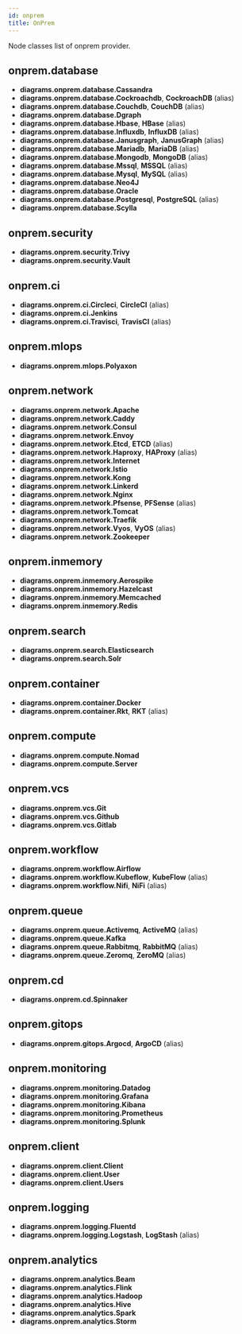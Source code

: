```yaml
---
id: onprem
title: OnPrem
---
```


Node classes list of onprem provider.

## onprem.database

- **diagrams.onprem.database.Cassandra**
- **diagrams.onprem.database.Cockroachdb**, **CockroachDB** (alias)
- **diagrams.onprem.database.Couchdb**, **CouchDB** (alias)
- **diagrams.onprem.database.Dgraph**
- **diagrams.onprem.database.Hbase**, **HBase** (alias)
- **diagrams.onprem.database.Influxdb**, **InfluxDB** (alias)
- **diagrams.onprem.database.Janusgraph**, **JanusGraph** (alias)
- **diagrams.onprem.database.Mariadb**, **MariaDB** (alias)
- **diagrams.onprem.database.Mongodb**, **MongoDB** (alias)
- **diagrams.onprem.database.Mssql**, **MSSQL** (alias)
- **diagrams.onprem.database.Mysql**, **MySQL** (alias)
- **diagrams.onprem.database.Neo4J**
- **diagrams.onprem.database.Oracle**
- **diagrams.onprem.database.Postgresql**, **PostgreSQL** (alias)
- **diagrams.onprem.database.Scylla**

## onprem.security

- **diagrams.onprem.security.Trivy**
- **diagrams.onprem.security.Vault**

## onprem.ci

- **diagrams.onprem.ci.Circleci**, **CircleCI** (alias)
- **diagrams.onprem.ci.Jenkins**
- **diagrams.onprem.ci.Travisci**, **TravisCI** (alias)

## onprem.mlops

- **diagrams.onprem.mlops.Polyaxon**

## onprem.network

- **diagrams.onprem.network.Apache**
- **diagrams.onprem.network.Caddy**
- **diagrams.onprem.network.Consul**
- **diagrams.onprem.network.Envoy**
- **diagrams.onprem.network.Etcd**, **ETCD** (alias)
- **diagrams.onprem.network.Haproxy**, **HAProxy** (alias)
- **diagrams.onprem.network.Internet**
- **diagrams.onprem.network.Istio**
- **diagrams.onprem.network.Kong**
- **diagrams.onprem.network.Linkerd**
- **diagrams.onprem.network.Nginx**
- **diagrams.onprem.network.Pfsense**, **PFSense** (alias)
- **diagrams.onprem.network.Tomcat**
- **diagrams.onprem.network.Traefik**
- **diagrams.onprem.network.Vyos**, **VyOS** (alias)
- **diagrams.onprem.network.Zookeeper**

## onprem.inmemory

- **diagrams.onprem.inmemory.Aerospike**
- **diagrams.onprem.inmemory.Hazelcast**
- **diagrams.onprem.inmemory.Memcached**
- **diagrams.onprem.inmemory.Redis**

## onprem.search

- **diagrams.onprem.search.Elasticsearch**
- **diagrams.onprem.search.Solr**

## onprem.container

- **diagrams.onprem.container.Docker**
- **diagrams.onprem.container.Rkt**, **RKT** (alias)

## onprem.compute

- **diagrams.onprem.compute.Nomad**
- **diagrams.onprem.compute.Server**

## onprem.vcs

- **diagrams.onprem.vcs.Git**
- **diagrams.onprem.vcs.Github**
- **diagrams.onprem.vcs.Gitlab**

## onprem.workflow

- **diagrams.onprem.workflow.Airflow**
- **diagrams.onprem.workflow.Kubeflow**, **KubeFlow** (alias)
- **diagrams.onprem.workflow.Nifi**, **NiFi** (alias)

## onprem.queue

- **diagrams.onprem.queue.Activemq**, **ActiveMQ** (alias)
- **diagrams.onprem.queue.Kafka**
- **diagrams.onprem.queue.Rabbitmq**, **RabbitMQ** (alias)
- **diagrams.onprem.queue.Zeromq**, **ZeroMQ** (alias)

## onprem.cd

- **diagrams.onprem.cd.Spinnaker**

## onprem.gitops

- **diagrams.onprem.gitops.Argocd**, **ArgoCD** (alias)

## onprem.monitoring

- **diagrams.onprem.monitoring.Datadog**
- **diagrams.onprem.monitoring.Grafana**
- **diagrams.onprem.monitoring.Kibana**
- **diagrams.onprem.monitoring.Prometheus**
- **diagrams.onprem.monitoring.Splunk**

## onprem.client

- **diagrams.onprem.client.Client**
- **diagrams.onprem.client.User**
- **diagrams.onprem.client.Users**

## onprem.logging

- **diagrams.onprem.logging.Fluentd**
- **diagrams.onprem.logging.Logstash**, **LogStash** (alias)

## onprem.analytics

- **diagrams.onprem.analytics.Beam**
- **diagrams.onprem.analytics.Flink**
- **diagrams.onprem.analytics.Hadoop**
- **diagrams.onprem.analytics.Hive**
- **diagrams.onprem.analytics.Spark**
- **diagrams.onprem.analytics.Storm**
